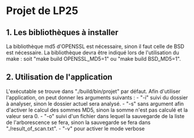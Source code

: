# Projet de LP25

## 1. Les bibliothèques à installer

La bibliothèque md5 d'OPENSSL est nécessaire, sinon il faut celle de BSD est nécessaire.
La bibliothèque devra être indiqué lors de l'utilisation du make : soit "make build OPENSSL_MD5=1" ou "make build BSD_MD5=1".

## 2. Utilisation de l'application

L'exécutable se trouve dans "./build/bin/projet" par défaut.
Afin d'utiliser l'application, on peut donner les arguments suivants :
    - "-i" suivi du dossier à analyser, sinon le dossier actuel sera analysé.
    - "-s" sans argument afin d'activer le calcul des sommes MD5, sinon la somme n'est pas calculé et la valeur sera 0.
    - "-o" suivi d'un fichier dans lequel la sauvegarde de la liste de l'arborescence se fera, sinon la sauvegarde se fera dans "./result_of_scan.txt".
    - "-v" pour activer le mode verbose